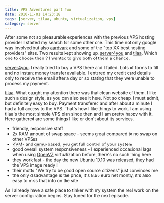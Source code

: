 ```yaml
---
title: VPS Adventures part two
date: 2010-11-01 14:23:18
tags: [server, tilaa, ubuntu, virtualization, vps]
category: server
---
```


After some not so pleasurable experiences with the previous VPS hosting
provider I started my search for some other one. This time not only
google was involved but also [aardvark](http://vark.com/) and some of
the "top XX best hosting providers" sites. Two results kept showing up.
[server4you](http://www.server4you.com/) and
[tilaa](https://www.tilaa.nl/). Which one to choose then ? I wanted
to give both of them a chance.

[server4you](http://www.server4you.com/). I really tried to buy a VPS
there and I failed. Lots of forms to fill and no instant money
transfer available. I entered my credit card details only to receive the
email after a day or so stating that they were unable to process my
payment.

[tilaa](https://www.tilaa.nl/). What caught my attention there was
that clean website of them. I like such a design style, as you can also
see it here. Not so cheap, I must admit, but definitely easy to buy.
Payment transfered and after about a minute I had a full access to the
VPS. That's how I like things to work. I am using tilaa's the most
simple VPS plan since then and I am pretty happy with it. Here gathered
are some things I like or don't about its services.

- friendly, responsive staff
- 2x RAM amount of swap space - seems great compared to no swap on other VPSes
- [KVM](http://www.linux-kvm.org/page/Main_Page)- and [qemu](http://en.wikipedia.org/wiki/QEMU)-based, you get full control of your system
- good overall system responsiveness - I experienced occasional lags when using [OpenVZ](http://wiki.openvz.org/Main_Page) virtualization before, there's no such thing here
- they work fast - the day the new Ubuntu 10.10 was released, they had the VPS image ready !
- their motto "We try to be good open source citizens" just convinces me
- the only disadvantage is the price, it's 8.95 euro net montly, it's also easy to miss that info on the site

As I already have a safe place to tinker with my system the real work on
the server configuration begins. Stay tuned for the next episode.
